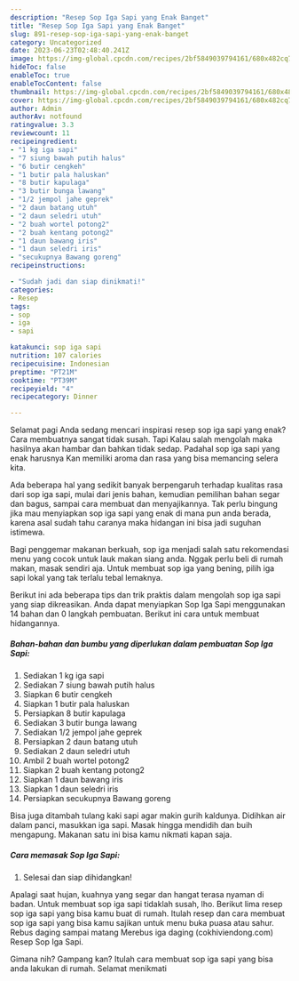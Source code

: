 ```yaml
---
description: "Resep Sop Iga Sapi yang Enak Banget"
title: "Resep Sop Iga Sapi yang Enak Banget"
slug: 891-resep-sop-iga-sapi-yang-enak-banget
category: Uncategorized
date: 2023-06-23T02:48:40.241Z
image: https://img-global.cpcdn.com/recipes/2bf5849039794161/680x482cq70/sop-iga-sapi-foto-resep-utama.jpg
hideToc: false
enableToc: true
enableTocContent: false
thumbnail: https://img-global.cpcdn.com/recipes/2bf5849039794161/680x482cq70/sop-iga-sapi-foto-resep-utama.jpg
cover: https://img-global.cpcdn.com/recipes/2bf5849039794161/680x482cq70/sop-iga-sapi-foto-resep-utama.jpg
author: Admin
authorAv: notfound
ratingvalue: 3.3
reviewcount: 11
recipeingredient:
- "1 kg iga sapi"
- "7 siung bawah putih halus"
- "6 butir cengkeh"
- "1 butir pala haluskan"
- "8 butir kapulaga"
- "3 butir bunga lawang"
- "1/2 jempol jahe geprek"
- "2 daun batang utuh"
- "2 daun seledri utuh"
- "2 buah wortel potong2"
- "2 buah kentang potong2"
- "1 daun bawang iris"
- "1 daun seledri iris"
- "secukupnya Bawang goreng"
recipeinstructions:

- "Sudah jadi dan siap dinikmati!"
categories:
- Resep
tags:
- sop
- iga
- sapi

katakunci: sop iga sapi 
nutrition: 107 calories
recipecuisine: Indonesian
preptime: "PT21M"
cooktime: "PT39M"
recipeyield: "4"
recipecategory: Dinner

---
```



Selamat pagi Anda sedang mencari inspirasi resep sop iga sapi yang enak? Cara membuatnya sangat tidak susah. Tapi Kalau salah mengolah maka hasilnya akan hambar dan bahkan tidak sedap. Padahal sop iga sapi yang enak harusnya Kan memiliki aroma dan rasa yang bisa memancing selera kita.


Ada beberapa hal yang sedikit banyak berpengaruh terhadap kualitas rasa dari sop iga sapi, mulai dari jenis bahan, kemudian pemilihan bahan segar dan bagus, sampai cara membuat dan menyajikannya. Tak perlu bingung jika mau menyiapkan sop iga sapi yang enak di mana pun anda berada, karena asal sudah tahu caranya maka hidangan ini bisa jadi suguhan istimewa.

Bagi penggemar makanan berkuah, sop iga menjadi salah satu rekomendasi menu yang cocok untuk lauk makan siang anda. Nggak perlu beli di rumah makan, masak sendiri aja. Untuk membuat sop iga yang bening, pilih iga sapi lokal yang tak terlalu tebal lemaknya.


Berikut ini ada beberapa tips dan trik praktis dalam mengolah sop iga sapi yang siap dikreasikan. Anda dapat menyiapkan Sop Iga Sapi menggunakan 14 bahan dan 0 langkah pembuatan. Berikut ini cara untuk membuat hidangannya.

<!--inarticleads1-->

##### Bahan-bahan dan bumbu yang diperlukan dalam pembuatan Sop Iga Sapi:

1. Sediakan 1 kg iga sapi
1. Sediakan 7 siung bawah putih halus
1. Siapkan 6 butir cengkeh
1. Siapkan 1 butir pala haluskan
1. Persiapkan 8 butir kapulaga
1. Sediakan 3 butir bunga lawang
1. Sediakan 1/2 jempol jahe geprek
1. Persiapkan 2 daun batang utuh
1. Sediakan 2 daun seledri utuh
1. Ambil 2 buah wortel potong2
1. Siapkan 2 buah kentang potong2
1. Siapkan 1 daun bawang iris
1. Siapkan 1 daun seledri iris
1. Persiapkan secukupnya Bawang goreng


Bisa juga ditambah tulang kaki sapi agar makin gurih kaldunya. Didihkan air dalam panci, masukkan iga sapi. Masak hingga mendidih dan buih mengapung. Makanan satu ini bisa kamu nikmati kapan saja. 

<!--inarticleads2-->

##### Cara memasak Sop Iga Sapi:


1. Selesai dan siap dihidangkan!

Apalagi saat hujan, kuahnya yang segar dan hangat terasa nyaman di badan. Untuk membuat sop iga sapi tidaklah susah, lho. Berikut lima resep sop iga sapi yang bisa kamu buat di rumah. Itulah resep dan cara membuat sop iga sapi yang bisa kamu sajikan untuk menu buka puasa atau sahur. Rebus daging sampai matang Merebus iga daging (cokhiviendong.com) Resep Sop Iga Sapi. 

Gimana nih? Gampang kan? Itulah cara membuat sop iga sapi yang bisa anda lakukan di rumah. Selamat menikmati
